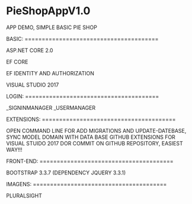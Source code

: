 # PieShopAppV1.0
APP DEMO, SIMPLE BASIC PIE SHOP


BASIC: ======================================= 

ASP.NET CORE 2.0

EF CORE

EF IDENTITY AND AUTHORIZATION

VISUAL STUDIO 2017 

LOGIN: =======================================

_SIGNINMANAGER
_USERMANAGER

EXTENSIONS: =======================================

OPEN COMMAND LINE FOR ADD MIGRATIONS AND UPDATE-DATEBASE, SYNC MODEL DOMAIN WITH DATA BASE
GITHUB EXTENSIONS FOR VISUAL STUIDO 2017 DOR COMMIT ON GITHUB REPOSITORY, EASIEST WAY!!!

FRONT-END: =======================================

BOOTSTRAP 3.3.7 (DEPENDENCY JQUERY 3.3.1)

IMAGENS: =======================================

PLURALSIGHT





